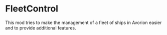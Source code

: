 # FleetControl

This mod tries to make the management of a fleet of ships in Avorion easier and to provide additional features.
